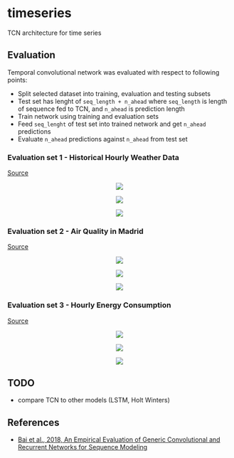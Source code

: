 # timeseries
TCN architecture for time series

## Evaluation

Temporal convolutional network was evaluated with respect to following points:
- Split selected dataset into training, evaluation and testing subsets
- Test set has lenght of `seq_length + n_ahead` where `seq_length` is length of sequence fed to TCN, and `n_ahead` is prediction length
- Train network using training and evaluation sets
- Feed `seq_lenght` of test set into trained network and get `n_ahead` predictions
- Evaluate `n_ahead` predictions against `n_ahead` from test set

### Evaluation set 1 - Historical Hourly Weather Data
[Source](https://www.kaggle.com/selfishgene/historical-hourly-weather-data)

<p align="center">
  <img src="https://github.com/xadrianzetx/timeseries/blob/master/plots/loss.png">
  </p>

<p align="center">
  <img src="https://github.com/xadrianzetx/timeseries/blob/master/plots/unnamed-chunk-5-1.png">
  </p>
  
<p align="center">
  <img src="https://github.com/xadrianzetx/timeseries/blob/master/plots/montreal_weather_model.png">
  </p>

### Evaluation set 2 - Air Quality in Madrid
[Source](https://www.kaggle.com/decide-soluciones/air-quality-madrid/home)

<p align="center">
  <img src="https://github.com/xadrianzetx/timeseries/blob/master/plots/loss2.png">
  </p>

<p align="center">
  <img src="https://github.com/xadrianzetx/timeseries/blob/master/plots/unnamed-chunk-9-1.png">
  </p>
  
<p align="center">
  <img src="https://github.com/xadrianzetx/timeseries/blob/master/plots/montreal_weather_model.png">
  </p>
  
### Evaluation set 3 - Hourly Energy Consumption
[Source](https://www.kaggle.com/robikscube/hourly-energy-consumption/home)

<p align="center">
  <img src="https://github.com/xadrianzetx/timeseries/blob/master/plots/unnamed-chunk-11-1.png">
  </p>

<p align="center">
  <img src="https://github.com/xadrianzetx/timeseries/blob/master/plots/unnamed-chunk-13-1.png">
  </p>

<p align="center">
  <img src="https://github.com/xadrianzetx/timeseries/blob/master/plots/tcn_training.gif">
  </p>
  
## TODO
- compare TCN to other models (LSTM, Holt Winters)

## References
- [Bai et al., 2018, 
An Empirical Evaluation of Generic Convolutional and Recurrent Networks for Sequence Modeling](https://arxiv.org/pdf/1803.01271.pdf)
